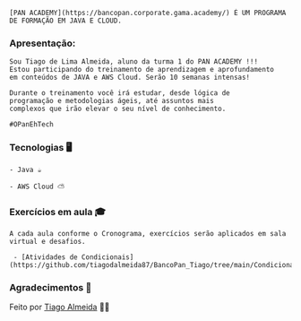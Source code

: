     
    [PAN ACADEMY](https://bancopan.corporate.gama.academy/) É UM PROGRAMA DE FORMAÇÃO EM JAVA E CLOUD.

### Apresentação:
    Sou Tiago de Lima Almeida, aluno da turma 1 do PAN ACADEMY !!!
    Estou participando do treinamento de aprendizagem e aprofundamento
    em conteúdos de JAVA e AWS Cloud. Serão 10 semanas intensas!

    Durante o treinamento você irá estudar, desde lógica de
    programação e metodologias ágeis, até assuntos mais
    complexos que irão elevar o seu nível de conhecimento.

    #OPanEhTech

### Tecnologias 🖥️
    - Java ☕

    - AWS Cloud ⛅

###  Exercícios em aula 🎓

    A cada aula conforme o Cronograma, exercícios serão aplicados em sala virtual e desafios.

     - [Atividades de Condicionais](https://github.com/tiagodalmeida87/BancoPan_Tiago/tree/main/Condicionais/src)

### Agradecimentos 👏    


Feito por [Tiago Almeida](https://github.com/tiagodalmeida87) 🧑‍💻